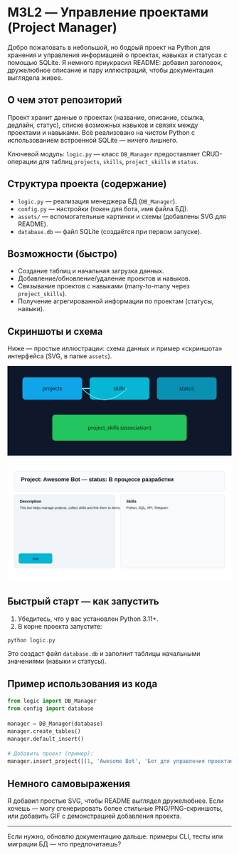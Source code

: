 # M3L2 — Управление проектами (Project Manager)

Добро пожаловать в небольшой, но бодрый проект на Python для хранения и управления информацией о проектах, навыках и статусах с помощью SQLite. Я немного приукрасил README: добавил заголовок, дружелюбное описание и пару иллюстраций, чтобы документация выглядела живее.

## О чем этот репозиторий

Проект хранит данные о проектах (название, описание, ссылка, дедлайн, статус), списке возможных навыков и связях между проектами и навыками. Всё реализовано на чистом Python с использованием встроенной SQLite — ничего лишнего.

Ключевой модуль: `logic.py` — класс `DB_Manager` предоставляет CRUD-операции для таблиц `projects`, `skills`, `project_skills` и `status`.

## Структура проекта (содержание)

- `logic.py` — реализация менеджера БД (`DB_Manager`).
- `config.py` — настройки (токен для бота, имя файла БД).
- `assets/` — вспомогательные картинки и схемы (добавлены SVG для README).
- `database.db` — файл SQLite (создаётся при первом запуске).

## Возможности (быстро)

- Создание таблиц и начальная загрузка данных.
- Добавление/обновление/удаление проектов и навыков.
- Связывание проектов с навыками (many-to-many через `project_skills`).
- Получение агрегированной информации по проектам (статусы, навыки).

## Скриншоты и схема

Ниже — простые иллюстрации: схема данных и пример «скриншота» интерфейса (SVG, в папке `assets`).

![Схема данных](assets/schema.svg)

![Пример (макет)](assets/screenshot.svg)

## Быстрый старт — как запустить

1. Убедитесь, что у вас установлен Python 3.11+.
2. В корне проекта запустите:

```powershell
python logic.py
```

Это создаст файл `database.db` и заполнит таблицы начальными значениями (навыки и статусы).

## Пример использования из кода

```python
from logic import DB_Manager
from config import database

manager = DB_Manager(database)
manager.create_tables()
manager.default_insert()

# Добавить проект (пример):
manager.insert_project([(1, 'Awesome Bot', 'Бот для управления проектами', 'https://example.com', 2)])
```

## Немного самовыражения

Я добавил простые SVG, чтобы README выглядел дружелюбнее. Если хочешь — могу сгенерировать более стильные PNG/PNG-скриншоты, или добавить GIF с демонстрацией добавления проекта.

---

Если нужно, обновлю документацию дальше: примеры CLI, тесты или миграции БД — что предпочитаешь?
